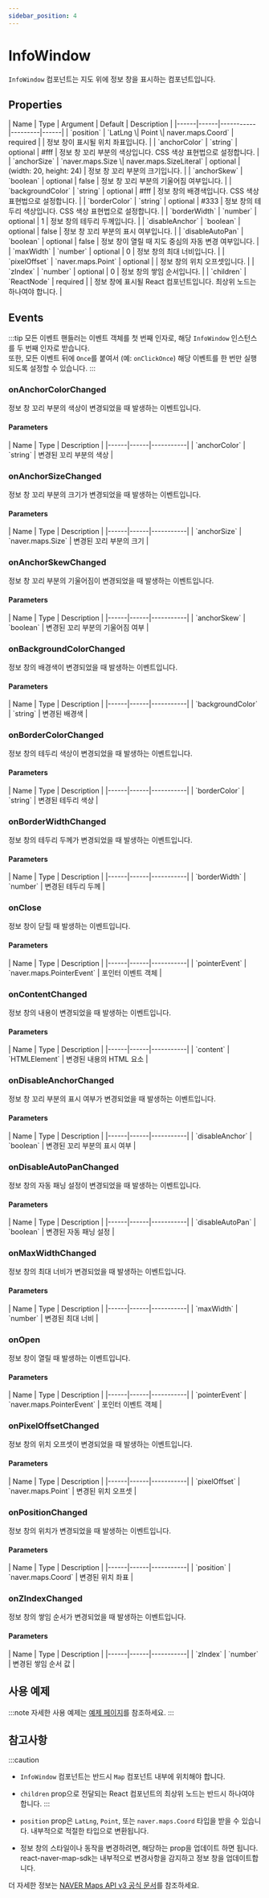 ```yaml
---
sidebar_position: 4
---
```


# InfoWindow

`InfoWindow` 컴포넌트는 지도 위에 정보 창을 표시하는 컴포넌트입니다.

## Properties

<div className="api-table">
| Name | Type | Argument | Default | Description |
|------|------|-----------|---------|------|
| `position` | `LatLng \| Point \| naver.maps.Coord` | required |  | 정보 창이 표시될 위치 좌표입니다. |
| `anchorColor` | `string` | optional | #fff | 정보 창 꼬리 부분의 색상입니다. CSS 색상 표현법으로 설정합니다. |
| `anchorSize` | `naver.maps.Size \| naver.maps.SizeLiteral` | optional | (width: 20, height: 24) | 정보 창 꼬리 부분의 크기입니다. |
| `anchorSkew` | `boolean` | optional | false | 정보 창 꼬리 부분의 기울어짐 여부입니다. |
| `backgroundColor` | `string` | optional | #fff | 정보 창의 배경색입니다. CSS 색상 표현법으로 설정합니다. |
| `borderColor` | `string` | optional | #333 | 정보 창의 테두리 색상입니다. CSS 색상 표현법으로 설정합니다. |
| `borderWidth` | `number` | optional | 1 | 정보 창의 테두리 두께입니다. |
| `disableAnchor` | `boolean` | optional | false | 정보 창 꼬리 부분의 표시 여부입니다. |
| `disableAutoPan` | `boolean` | optional | false | 정보 창이 열릴 때 지도 중심의 자동 변경 여부입니다. |
| `maxWidth` | `number` | optional | 0 | 정보 창의 최대 너비입니다. |
| `pixelOffset` | `naver.maps.Point` | optional |  | 정보 창의 위치 오프셋입니다. |
| `zIndex` | `number` | optional | 0 | 정보 창의 쌓임 순서입니다. |
| `children` | `ReactNode` | required |  | 정보 창에 표시될 React 컴포넌트입니다. 최상위 노드는 하나여야 합니다. |
</div>

## Events

:::tip
모든 이벤트 핸들러는 이벤트 객체를 첫 번째 인자로, 해당 `InfoWindow` 인스턴스를 두 번째 인자로 받습니다.<br/>
또한, 모든 이벤트 뒤에 `Once`를 붙여서 (예: `onClickOnce`) 해당 이벤트를 한 번만 실행되도록 설정할 수 있습니다.
:::

### onAnchorColorChanged
정보 창 꼬리 부분의 색상이 변경되었을 때 발생하는 이벤트입니다.

<h4>Parameters</h4>
<div className="api-table">
| Name | Type | Description |
|------|------|-----------|
| `anchorColor` | `string` | 변경된 꼬리 부분의 색상 |
</div>

### onAnchorSizeChanged
정보 창 꼬리 부분의 크기가 변경되었을 때 발생하는 이벤트입니다.

<h4>Parameters</h4>
<div className="api-table">
| Name | Type | Description |
|------|------|-----------|
| `anchorSize` | `naver.maps.Size` | 변경된 꼬리 부분의 크기 |
</div>

### onAnchorSkewChanged
정보 창 꼬리 부분의 기울어짐이 변경되었을 때 발생하는 이벤트입니다.

<h4>Parameters</h4>
<div className="api-table">
| Name | Type | Description |
|------|------|-----------|
| `anchorSkew` | `boolean` | 변경된 꼬리 부분의 기울어짐 여부 |
</div>

### onBackgroundColorChanged
정보 창의 배경색이 변경되었을 때 발생하는 이벤트입니다.

<h4>Parameters</h4>
<div className="api-table">
| Name | Type | Description |
|------|------|-----------|
| `backgroundColor` | `string` | 변경된 배경색 |
</div>

### onBorderColorChanged
정보 창의 테두리 색상이 변경되었을 때 발생하는 이벤트입니다.

<h4>Parameters</h4>
<div className="api-table">
| Name | Type | Description |
|------|------|-----------|
| `borderColor` | `string` | 변경된 테두리 색상 |
</div>

### onBorderWidthChanged
정보 창의 테두리 두께가 변경되었을 때 발생하는 이벤트입니다.

<h4>Parameters</h4>
<div className="api-table">
| Name | Type | Description |
|------|------|-----------|
| `borderWidth` | `number` | 변경된 테두리 두께 |
</div>

### onClose
정보 창이 닫힐 때 발생하는 이벤트입니다.

<h4>Parameters</h4>
<div className="api-table">
| Name | Type | Description |
|------|------|-----------|
| `pointerEvent` | `naver.maps.PointerEvent` | 포인터 이벤트 객체 |
</div>

### onContentChanged
정보 창의 내용이 변경되었을 때 발생하는 이벤트입니다.

<h4>Parameters</h4>
<div className="api-table">
| Name | Type | Description |
|------|------|-----------|
| `content` | `HTMLElement` | 변경된 내용의 HTML 요소 |
</div>

### onDisableAnchorChanged
정보 창 꼬리 부분의 표시 여부가 변경되었을 때 발생하는 이벤트입니다.

<h4>Parameters</h4>
<div className="api-table">
| Name | Type | Description |
|------|------|-----------|
| `disableAnchor` | `boolean` | 변경된 꼬리 부분의 표시 여부 |
</div>

### onDisableAutoPanChanged
정보 창의 자동 패닝 설정이 변경되었을 때 발생하는 이벤트입니다.

<h4>Parameters</h4>
<div className="api-table">
| Name | Type | Description |
|------|------|-----------|
| `disableAutoPan` | `boolean` | 변경된 자동 패닝 설정 |
</div>

### onMaxWidthChanged
정보 창의 최대 너비가 변경되었을 때 발생하는 이벤트입니다.

<h4>Parameters</h4>
<div className="api-table">
| Name | Type | Description |
|------|------|-----------|
| `maxWidth` | `number` | 변경된 최대 너비 |
</div>

### onOpen
정보 창이 열릴 때 발생하는 이벤트입니다.

<h4>Parameters</h4>
<div className="api-table">
| Name | Type | Description |
|------|------|-----------|
| `pointerEvent` | `naver.maps.PointerEvent` | 포인터 이벤트 객체 |
</div>

### onPixelOffsetChanged
정보 창의 위치 오프셋이 변경되었을 때 발생하는 이벤트입니다.

<h4>Parameters</h4>
<div className="api-table">
| Name | Type | Description |
|------|------|-----------|
| `pixelOffset` | `naver.maps.Point` | 변경된 위치 오프셋 |
</div>

### onPositionChanged
정보 창의 위치가 변경되었을 때 발생하는 이벤트입니다.

<h4>Parameters</h4>
<div className="api-table">
| Name | Type | Description |
|------|------|-----------|
| `position` | `naver.maps.Coord` | 변경된 위치 좌표 |
</div>

### onZIndexChanged
정보 창의 쌓임 순서가 변경되었을 때 발생하는 이벤트입니다.

<h4>Parameters</h4>
<div className="api-table">
| Name | Type | Description |
|------|------|-----------|
| `zIndex` | `number` | 변경된 쌓임 순서 값 |
</div>

## 사용 예제

:::note
자세한 사용 예제는 [예제 페이지](../../category/sample/)를 참조하세요.
:::

## 참고사항

:::caution
- `InfoWindow` 컴포넌트는 반드시 `Map` 컴포넌트 내부에 위치해야 합니다.
- `children` prop으로 전달되는 React 컴포넌트의 최상위 노드는 반드시 하나여야 합니다.
:::

- `position` prop은 `LatLng`, `Point`, 또는 `naver.maps.Coord` 타입을 받을 수 있습니다. 내부적으로 적절한 타입으로 변환됩니다.
- 정보 창의 스타일이나 동작을 변경하려면, 해당하는 prop을 업데이트 하면 됩니다. react-naver-map-sdk는 내부적으로 변경사항을 감지하고 정보 창을 업데이트합니다.

더 자세한 정보는 [NAVER Maps API v3 공식 문서](https://navermaps.github.io/maps.js.ncp/docs/naver.maps.InfoWindow.html)를 참조하세요.
